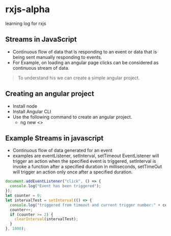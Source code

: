 # rxjs-alpha

learning log for rxjs

## Streams in JavaScript

- Continuous flow of data that is responding to an event or data that is being sent manually responding to events.
- For Example, on loading an angular page clicks can be considered as continuous stream of data.

> To understand his we can create a simple angular project.

## Creating an angular project

- Install node
- Install Angular CLI
- Use the following command to create an angular project.
  - ng new <<project-name>>

## Example Streams in javascript

- Continuous flow of data generated for an event
- examples are eventListener, setInterval, setTimeout
  EventListener will trigger an action when the specified event is triggered, setInterval is invoke a function after
  a specified duration in milliseconds, setTimeOut will trigger an action only once after a specified duration.

```javascript
document.addEventListener("click", () => {
  console.log("Event has been triggered");
});
let counter = 0;
let intervalTest = setInterval(() => {
  console.log("triggered from timeout and current trigger number:" + counter);
  counter++;
  if (counter >= 2) {
    clearInterval(intervalTest);
  }
}, 1000);
```
